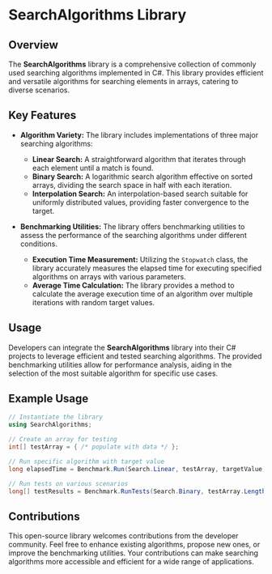 # SearchAlgorithms Library

## Overview

The **SearchAlgorithms** library is a comprehensive collection of commonly used searching algorithms implemented in C#. This library provides efficient and versatile algorithms for searching elements in arrays, catering to diverse scenarios.

## Key Features

- **Algorithm Variety:** The library includes implementations of three major searching algorithms:
  - **Linear Search:** A straightforward algorithm that iterates through each element until a match is found.
  - **Binary Search:** A logarithmic search algorithm effective on sorted arrays, dividing the search space in half with each iteration.
  - **Interpolation Search:** An interpolation-based search suitable for uniformly distributed values, providing faster convergence to the target.

- **Benchmarking Utilities:** The library offers benchmarking utilities to assess the performance of the searching algorithms under different conditions.
  - **Execution Time Measurement:** Utilizing the `Stopwatch` class, the library accurately measures the elapsed time for executing specified algorithms on arrays with various parameters.
  - **Average Time Calculation:** The library provides a method to calculate the average execution time of an algorithm over multiple iterations with random target values.

## Usage

Developers can integrate the **SearchAlgorithms** library into their C# projects to leverage efficient and tested searching algorithms. The provided benchmarking utilities allow for performance analysis, aiding in the selection of the most suitable algorithm for specific use cases.

## Example Usage

```csharp
// Instantiate the library
using SearchAlgorithms;

// Create an array for testing
int[] testArray = { /* populate with data */ };

// Run specific algorithm with target value
long elapsedTime = Benchmark.Run(Search.Linear, testArray, targetValue);

// Run tests on various scenarios
long[] testResults = Benchmark.RunTests(Search.Binary, testArray.Length);
```

## Contributions
This open-source library welcomes contributions from the developer community. Feel free to enhance existing algorithms, propose new ones, or improve the benchmarking utilities. Your contributions can make searching algorithms more accessible and efficient for a wide range of applications.
